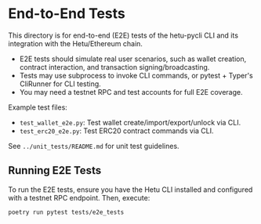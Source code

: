 # End-to-End Tests

This directory is for end-to-end (E2E) tests of the hetu-pycli CLI and its integration with the Hetu/Ethereum chain.

- E2E tests should simulate real user scenarios, such as wallet creation, contract interaction, and transaction signing/broadcasting.
- Tests may use subprocess to invoke CLI commands, or pytest + Typer's CliRunner for CLI testing.
- You may need a testnet RPC and test accounts for full E2E coverage.

Example test files:
- `test_wallet_e2e.py`: Test wallet create/import/export/unlock via CLI.
- `test_erc20_e2e.py`: Test ERC20 contract commands via CLI.

See `../unit_tests/README.md` for unit test guidelines.

## Running E2E Tests

To run the E2E tests, ensure you have the Hetu CLI installed and configured with a testnet RPC endpoint. Then, execute:

```bash
poetry run pytest tests/e2e_tests
```